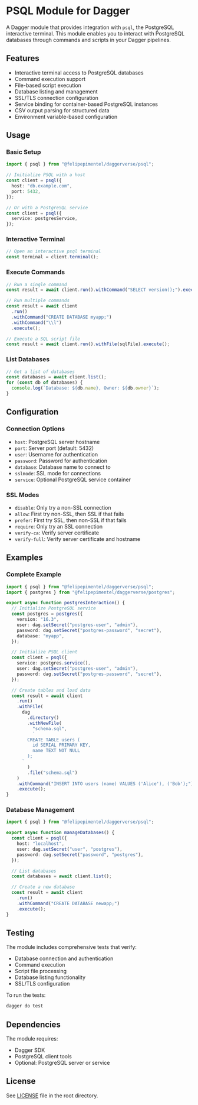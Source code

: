 # PSQL Module for Dagger

A Dagger module that provides integration with `psql`, the PostgreSQL interactive terminal. This module enables you to interact with PostgreSQL databases through commands and scripts in your Dagger pipelines.

## Features

- Interactive terminal access to PostgreSQL databases
- Command execution support
- File-based script execution
- Database listing and management
- SSL/TLS connection configuration
- Service binding for container-based PostgreSQL instances
- CSV output parsing for structured data
- Environment variable-based configuration

## Usage

### Basic Setup

```typescript
import { psql } from "@felipepimentel/daggerverse/psql";

// Initialize PSQL with a host
const client = psql({
  host: "db.example.com",
  port: 5432,
});

// Or with a PostgreSQL service
const client = psql({
  service: postgresService,
});
```

### Interactive Terminal

```typescript
// Open an interactive psql terminal
const terminal = client.terminal();
```

### Execute Commands

```typescript
// Run a single command
const result = await client.run().withCommand("SELECT version();").execute();

// Run multiple commands
const result = await client
  .run()
  .withCommand("CREATE DATABASE myapp;")
  .withCommand("\\l")
  .execute();

// Execute a SQL script file
const result = await client.run().withFile(sqlFile).execute();
```

### List Databases

```typescript
// Get a list of databases
const databases = await client.list();
for (const db of databases) {
  console.log(`Database: ${db.name}, Owner: ${db.owner}`);
}
```

## Configuration

### Connection Options

- `host`: PostgreSQL server hostname
- `port`: Server port (default: 5432)
- `user`: Username for authentication
- `password`: Password for authentication
- `database`: Database name to connect to
- `sslmode`: SSL mode for connections
- `service`: Optional PostgreSQL service container

### SSL Modes

- `disable`: Only try a non-SSL connection
- `allow`: First try non-SSL, then SSL if that fails
- `prefer`: First try SSL, then non-SSL if that fails
- `require`: Only try an SSL connection
- `verify-ca`: Verify server certificate
- `verify-full`: Verify server certificate and hostname

## Examples

### Complete Example

```typescript
import { psql } from "@felipepimentel/daggerverse/psql";
import { postgres } from "@felipepimentel/daggerverse/postgres";

export async function postgresInteraction() {
  // Initialize PostgreSQL service
  const postgres = postgres({
    version: "16.3",
    user: dag.setSecret("postgres-user", "admin"),
    password: dag.setSecret("postgres-password", "secret"),
    database: "myapp",
  });

  // Initialize PSQL client
  const client = psql({
    service: postgres.service(),
    user: dag.setSecret("postgres-user", "admin"),
    password: dag.setSecret("postgres-password", "secret"),
  });

  // Create tables and load data
  const result = await client
    .run()
    .withFile(
      dag
        .directory()
        .withNewFile(
          "schema.sql",
          `
        CREATE TABLE users (
          id SERIAL PRIMARY KEY,
          name TEXT NOT NULL
        );
      `
        )
        .file("schema.sql")
    )
    .withCommand("INSERT INTO users (name) VALUES ('Alice'), ('Bob');")
    .execute();
}
```

### Database Management

```typescript
import { psql } from "@felipepimentel/daggerverse/psql";

export async function manageDatabases() {
  const client = psql({
    host: "localhost",
    user: dag.setSecret("user", "postgres"),
    password: dag.setSecret("password", "postgres"),
  });

  // List databases
  const databases = await client.list();

  // Create a new database
  const result = await client
    .run()
    .withCommand("CREATE DATABASE newapp;")
    .execute();
}
```

## Testing

The module includes comprehensive tests that verify:

- Database connection and authentication
- Command execution
- Script file processing
- Database listing functionality
- SSL/TLS configuration

To run the tests:

```bash
dagger do test
```

## Dependencies

The module requires:

- Dagger SDK
- PostgreSQL client tools
- Optional: PostgreSQL server or service

## License

See [LICENSE](../LICENSE) file in the root directory.
